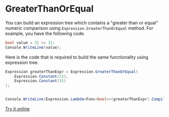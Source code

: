 # GreaterThanOrEqual

You can build an expression tree which contains a "greater than or equal" numeric comparison using `Expression.GreaterThanOrEqual` method. For example, you have the following code.

```csharp
bool value = 31 >= 31;
Console.WriteLine(value);
```

Here is the code that is required to build the same functionality using expression tree. 

```csharp
Expression greaterThanExpr = Expression.GreaterThanOrEqual(
    Expression.Constant(31),
    Expression.Constant(31)
);


Console.WriteLine(Expression.Lambda<Func<bool>>(greaterThanExpr).Compile()());
```

[Try it online](https://dotnetfiddle.net/1EHGib)